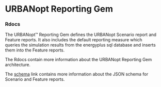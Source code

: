 # URBANopt Reporting Gem

### <StaticLink href="rdoc/">Rdocs</StaticLink>

The URBANopt&trade; Reporting Gem defines the URBANopt Scenario report and Feature reports. It also includes the default reporting measure which queries the simulation results from the energyplus sql database and inserts them into the Feature reports.

The <StaticLink href="rdoc/">Rdocs</StaticLink> contain more information about the URBANopt Reporting Gem architecture. 

The [schema](/schemas/scenario-schema.html) link contains more information about the JSON schema for Scenario and Feature reports.
